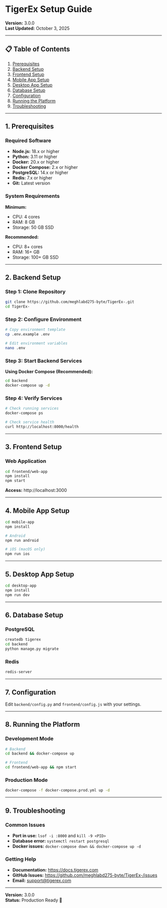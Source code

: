 # TigerEx Setup Guide

**Version:** 3.0.0  
**Last Updated:** October 3, 2025

---

## 📋 Table of Contents

1. [Prerequisites](#prerequisites)
2. [Backend Setup](#backend-setup)
3. [Frontend Setup](#frontend-setup)
4. [Mobile App Setup](#mobile-app-setup)
5. [Desktop App Setup](#desktop-app-setup)
6. [Database Setup](#database-setup)
7. [Configuration](#configuration)
8. [Running the Platform](#running-the-platform)
9. [Troubleshooting](#troubleshooting)

---

## 1. Prerequisites

### Required Software

- **Node.js:** 18.x or higher
- **Python:** 3.11 or higher
- **Docker:** 20.x or higher
- **Docker Compose:** 2.x or higher
- **PostgreSQL:** 14.x or higher
- **Redis:** 7.x or higher
- **Git:** Latest version

### System Requirements

**Minimum:**
- CPU: 4 cores
- RAM: 8 GB
- Storage: 50 GB SSD

**Recommended:**
- CPU: 8+ cores
- RAM: 16+ GB
- Storage: 100+ GB SSD

---

## 2. Backend Setup

### Step 1: Clone Repository

```bash
git clone https://github.com/meghlabd275-byte/TigerEx-.git
cd TigerEx-
```

### Step 2: Configure Environment

```bash
# Copy environment template
cp .env.example .env

# Edit environment variables
nano .env
```

### Step 3: Start Backend Services

**Using Docker Compose (Recommended):**

```bash
cd backend
docker-compose up -d
```

### Step 4: Verify Services

```bash
# Check running services
docker-compose ps

# Check service health
curl http://localhost:8000/health
```

---

## 3. Frontend Setup

### Web Application

```bash
cd frontend/web-app
npm install
npm start
```

**Access:** http://localhost:3000

---

## 4. Mobile App Setup

```bash
cd mobile-app
npm install

# Android
npm run android

# iOS (macOS only)
npm run ios
```

---

## 5. Desktop App Setup

```bash
cd desktop-app
npm install
npm run dev
```

---

## 6. Database Setup

### PostgreSQL

```bash
createdb tigerex
cd backend
python manage.py migrate
```

### Redis

```bash
redis-server
```

---

## 7. Configuration

Edit `backend/config.py` and `frontend/config.js` with your settings.

---

## 8. Running the Platform

### Development Mode

```bash
# Backend
cd backend && docker-compose up

# Frontend
cd frontend/web-app && npm start
```

### Production Mode

```bash
docker-compose -f docker-compose.prod.yml up -d
```

---

## 9. Troubleshooting

### Common Issues

- **Port in use:** `lsof -i :8000` and `kill -9 <PID>`
- **Database error:** `systemctl restart postgresql`
- **Docker issues:** `docker-compose down && docker-compose up -d`

### Getting Help

- **Documentation:** https://docs.tigerex.com
- **GitHub Issues:** https://github.com/meghlabd275-byte/TigerEx-/issues
- **Email:** support@tigerex.com

---

**Version:** 3.0.0  
**Status:** Production Ready 🚀